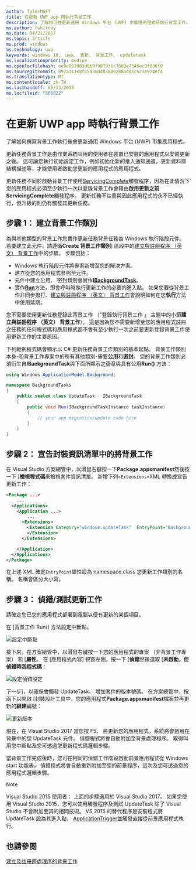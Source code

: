 ```yaml
---
author: TylerMSFT
title: 在更新 UWP app 時執行背景工作
description: 了解如何在更新通用 Windows 平台 (UWP) 市集應用程式時執行背景工作。
ms.author: twhitney
ms.date: 04/21/2017
ms.topic: article
ms.prod: windows
ms.technology: uwp
keywords: windows 10、 uwp、 更新、 背景工作、 updatetask
ms.localizationpriority: medium
ms.openlocfilehash: ee8e962983d069f90733bc7683e7346ec9f036f0
ms.sourcegitcommit: 897a111e8fc5d38d483800288ad01c523e924ef4
ms.translationtype: MT
ms.contentlocale: zh-TW
ms.lasthandoff: 08/13/2018
ms.locfileid: "566822"
---
```

# <a name="run-a-background-task-when-your-uwp-app-is-updated"></a>在更新 UWP app 時執行背景工作

了解如何撰寫背景工作執行後會更新通用 Windows 平台 (UWP) 市集應用程式。

更新任務背景工作是由作業系統叫用的使用者在裝置已安裝的應用程式以安裝更新之後。 這可讓您執行初始設定工作，例如初始化新的推入通知通道，更新資料庫結構描述等，才能使用者啟動您更新的應用程式的應用程式。

更新任務不同於啟動背景工作使用[ServicingComplete](https://docs.microsoft.com/uwp/api/Windows.ApplicationModel.Background.SystemTriggerType)觸發程序，因為在此情況下您的應用程式必須至少執行一次以登錄背景工作會藉由**啟用更新之前ServicingComplete**觸發程序。  更新任務不註冊與因此應用程式的永不已經執行，但升級的則仍有觸發其更新任務。

## <a name="step-1-create-the-background-task-class"></a>步驟 1： 建立背景工作類別

為與其他類型的背景工作您實作更新任務背景任務為 Windows 執行階段元件。 若要建立此元件，請遵循**Create 背景工作類別**] 區段中的[建立與註冊程序 （英文） 背景工作](https://docs.microsoft.com/windows/uwp/launch-resume/create-and-register-a-background-task)中的步驟。 步驟包括：

- Windows 執行階段元件將專案新增至您的解決方案。
- 建立從您的應用程式參照至元件。
- 元件中建立公用、 密封類別會實作[**IBackgroundTask**](https://msdn.microsoft.com/library/windows/apps/br224794)。
- 實作[**Run**](https://msdn.microsoft.com/library/windows/apps/br224811)方法，即會呼叫時執行更新工作的必要的進入點。 如果您要從背景工作非同步撥打、[建立與註冊程序 （英文） 背景工作](https://docs.microsoft.com/windows/uwp/launch-resume/create-and-register-a-background-task)會說明如何在您**執行**方法中使用延期。

您不需要使用更新任務登錄此背景工作 （"登錄執行背景工作 」 主題中的小節**建立與註冊程序 （英文） 背景工作**）。 這是因為您不需要新增至您的應用程式註冊之任務的任何程式碼和應用程式都不會有至少執行一次之前要更新登錄背景工作使用更新工作的主要原因。

下列範例程式碼會顯示以 C# 更新任務背景工作類別的基本起點。 背景工作類別本身-和背景工作專案中的所有其他類別-需要**公用**和**密封**。 您的背景工作類別必須衍生自**IBackgroundTask**與下面所顯示之簽章與具有公用**Run()** 方法：

```cs
using Windows.ApplicationModel.Background;

namespace BackgroundTasks
{
    public sealed class UpdateTask : IBackgroundTask
    {
        public void Run(IBackgroundTaskInstance taskInstance)
        {
            // your app migration/update code here
        }
    }
}
```

## <a name="step-2-declare-your-background-task-in-the-package-manifest"></a>步驟 2： 宣告封裝資訊清單中的將背景工作

在 Visual Studio 方案總管中，以滑鼠右鍵按一下**Package.appxmanifest**然後按一下 [**檢視程式碼**來檢視套件資訊清單。 新增下列`<Extensions>`XML 轉換成宣告更新工作：

```XML
<Package ...>
    ...
  <Applications>  
    <Application ...>  
        ...
      <Extensions>  
        <Extension Category="windows.updateTask"  EntryPoint="BackgroundTasks.UpdateTask">  
        </Extension>  
      </Extensions>

    </Application>  
  </Applications>  
</Package>
```

在上述 XML 確定`EntryPoint`屬性設為 namespace.class 您更新工作類別的名稱。 名稱會區分大小寫。

## <a name="step-3-debugtest-your-update-task"></a>步驟 3： 偵錯/測試更新工作

請確定您已您的應用程式部署到電腦以便有更新的某個項目。

在 [背景工作 Run() 方法設定中斷點。

![設定中斷點](images/run-func-breakpoint.png)

接下來，在方案總管中，以滑鼠右鍵按一下您的應用程式的專案 （非背景工作專案） 和 [**屬性**。 在 [應用程式內容] 視窗左側，按一下 [**偵錯**然後選取 [**未啟動，但偵錯時我程式碼**：

![設定偵錯設定](images/do-not-launch-but-debug.png)

下一步]，以確保會觸發 UpdateTask、 增加套件的版本號碼。 在方案總管中，按兩下以開啟 [封裝設計工具中，您的應用程式**Package.appxmanifest**檔案並再更新的**組建**編號：

![更新版本](images/bump-version.png)

現在，在 Visual Studio 2017 當您按 F5、 將更新您的應用程式，系統將會啟用在背景中的您 UpdateTask 元件。 偵錯程式將會自動附加至背景處理程序。 取得叫用您中斷點及您可透過您更新程式碼邏輯步驟。

當背景工作完成後時，您可在相同的偵錯工作階段啟動前景應用程式從 Windows start 功能表。 偵錯程式將會自動重新附加至您的前景程序，這次及您可透過您的應用程式邏輯步驟。

> [!NOTE]
> Visual Studio 2015 使用者： 上面的步驟適用於 Visual Studio 2017。 如果您使用 Visual Studio 2015，您可以使用觸發程序及測試 UpdateTask 除了 Visual Studio 不會附加至其的相同技術。 VS 2015 的替代程序是安裝程式將 UpdateTask 設為其進入點， [ApplicationTrigger](https://docs.microsoft.com/windows/uwp/launch-resume/trigger-background-task-from-app)並觸發直接從前景應用程式執行。

## <a name="see-also"></a>也請參閱

[建立及註冊跨處理序的背景工作](https://docs.microsoft.com/windows/uwp/launch-resume/create-and-register-a-background-task)
